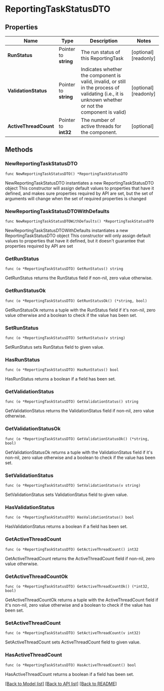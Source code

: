 # ReportingTaskStatusDTO

## Properties

Name | Type | Description | Notes
------------ | ------------- | ------------- | -------------
**RunStatus** | Pointer to **string** | The run status of this ReportingTask | [optional] [readonly] 
**ValidationStatus** | Pointer to **string** | Indicates whether the component is valid, invalid, or still in the process of validating (i.e., it is unknown whether or not the component is valid) | [optional] [readonly] 
**ActiveThreadCount** | Pointer to **int32** | The number of active threads for the component. | [optional] 

## Methods

### NewReportingTaskStatusDTO

`func NewReportingTaskStatusDTO() *ReportingTaskStatusDTO`

NewReportingTaskStatusDTO instantiates a new ReportingTaskStatusDTO object
This constructor will assign default values to properties that have it defined,
and makes sure properties required by API are set, but the set of arguments
will change when the set of required properties is changed

### NewReportingTaskStatusDTOWithDefaults

`func NewReportingTaskStatusDTOWithDefaults() *ReportingTaskStatusDTO`

NewReportingTaskStatusDTOWithDefaults instantiates a new ReportingTaskStatusDTO object
This constructor will only assign default values to properties that have it defined,
but it doesn't guarantee that properties required by API are set

### GetRunStatus

`func (o *ReportingTaskStatusDTO) GetRunStatus() string`

GetRunStatus returns the RunStatus field if non-nil, zero value otherwise.

### GetRunStatusOk

`func (o *ReportingTaskStatusDTO) GetRunStatusOk() (*string, bool)`

GetRunStatusOk returns a tuple with the RunStatus field if it's non-nil, zero value otherwise
and a boolean to check if the value has been set.

### SetRunStatus

`func (o *ReportingTaskStatusDTO) SetRunStatus(v string)`

SetRunStatus sets RunStatus field to given value.

### HasRunStatus

`func (o *ReportingTaskStatusDTO) HasRunStatus() bool`

HasRunStatus returns a boolean if a field has been set.

### GetValidationStatus

`func (o *ReportingTaskStatusDTO) GetValidationStatus() string`

GetValidationStatus returns the ValidationStatus field if non-nil, zero value otherwise.

### GetValidationStatusOk

`func (o *ReportingTaskStatusDTO) GetValidationStatusOk() (*string, bool)`

GetValidationStatusOk returns a tuple with the ValidationStatus field if it's non-nil, zero value otherwise
and a boolean to check if the value has been set.

### SetValidationStatus

`func (o *ReportingTaskStatusDTO) SetValidationStatus(v string)`

SetValidationStatus sets ValidationStatus field to given value.

### HasValidationStatus

`func (o *ReportingTaskStatusDTO) HasValidationStatus() bool`

HasValidationStatus returns a boolean if a field has been set.

### GetActiveThreadCount

`func (o *ReportingTaskStatusDTO) GetActiveThreadCount() int32`

GetActiveThreadCount returns the ActiveThreadCount field if non-nil, zero value otherwise.

### GetActiveThreadCountOk

`func (o *ReportingTaskStatusDTO) GetActiveThreadCountOk() (*int32, bool)`

GetActiveThreadCountOk returns a tuple with the ActiveThreadCount field if it's non-nil, zero value otherwise
and a boolean to check if the value has been set.

### SetActiveThreadCount

`func (o *ReportingTaskStatusDTO) SetActiveThreadCount(v int32)`

SetActiveThreadCount sets ActiveThreadCount field to given value.

### HasActiveThreadCount

`func (o *ReportingTaskStatusDTO) HasActiveThreadCount() bool`

HasActiveThreadCount returns a boolean if a field has been set.


[[Back to Model list]](../README.md#documentation-for-models) [[Back to API list]](../README.md#documentation-for-api-endpoints) [[Back to README]](../README.md)


